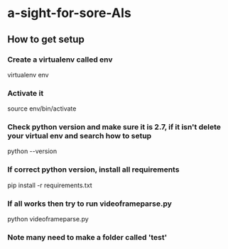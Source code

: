 # a-sight-for-sore-AIs

## How to get setup

### Create a virtualenv called env

virtualenv env

### Activate it

source env/bin/activate

### Check python version and make sure it is 2.7, if it isn't delete your virtual env and search how to setup

python --version

### If correct python version, install all requirements

pip install -r requirements.txt

### If all works then try to run videoframeparse.py

python videoframeparse.py

### Note many need to make a folder called 'test'
